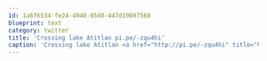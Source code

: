 ```yaml
---
id: 1a6f6534-fe24-4940-85d8-447d19897568
blueprint: text
category: twitter
title: 'Crossing lake Atitlan pi.pe/-zqu4hi'
caption: 'Crossing lake Atitlan <a href="http://pi.pe/-zqu4hi" title="http://pi.pe/-zqu4hi" class="link link_untco">pi.pe/-zqu4hi</a>'
---
```

